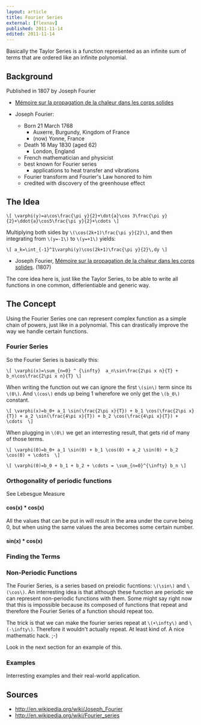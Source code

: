 ```yaml
---
layout: article
title: Fourier Series
external: [flexnav]
published: 2011-11-14
edited: 2011-11-14
---
```


Basically the Taylor Series is a function represented as an infinite sum of terms that are ordered like an infinite polynomial.

## Background

Published in 1807 by Joseph Fourier

* [Mémoire sur la propagation de la chaleur dans les corps solides](http://en.wikipedia.org/wiki/Mémoire_sur_la_propagation_de_la_chaleur_dans_les_corps_solides)

* Joseph Fourier:
  * Born 21 March 1768
    * Auxerre, Burgundy, Kingdom of France
    * (now) Yonne, France   
  * Death 16 May 1830 (aged 62)
    * London, England
  * French mathematician and physicist
  * best known for Fourier series
    * applications to heat transfer and vibrations
  * Fourier transform and Fourier's Law honored to him
  * credited with discovery of the greenhouse effect

## The Idea

`\[
\varphi(y)=a\cos\frac{\pi y}{2}+\dot{a}\cos 3\frac{\pi y}{2}+\ddot{a}\cos5\frac{\pi y}{2}+\cdots
\]`

Multiplying both sides by `\(\cos(2k+1)\frac{\pi y}{2}\)`, and then integrating from `\(y=-1\)` to `\(y=+1\)` yields:

`\[
a_k=\int_{-1}^1\varphi(y)\cos(2k+1)\frac{\pi y}{2}\,dy
\]`

* Joseph Fourier, [Mémoire sur la propagation de la chaleur dans les corps solides](http://en.wikipedia.org/wiki/Mémoire_sur_la_propagation_de_la_chaleur_dans_les_corps_solides). (1807)

The core idea here is, just like the Taylor Series, to be able to write all functions in one common, differientiable and generic way.

## The Concept

Using the Fourier Series one can represent complex function as a simple chain of powers, just like in a polynomial.
This can drastically improve the way we handle certain functions.

### Fourier Series

So the Fourier Series is basically this:

`\[
\varphi(x)=\sum_{n=0} ^ {\infty} 
a_n\sin\frac{2\pi x n}{T} + b_n\cos\frac{2\pi x n}{T}
\]`

When writing the function out we can ignore the first `\(sin\)` term since its `\(0\)`. And `\(cos\)` ends up being 1 wherefore we only get the `\(b_0\)` constant.

`\[
\varphi(x)=b_0+ a_1 \sin(\frac{2\pi x}{T}) + b_1 \cos(\frac{2\pi x}{T}) + a_2 \sin(\frac{4\pi x}{T}) + b_2 \cos(\frac{4\pi x}{T}) + \cdots 
\]`

When plugging in `\(0\)` we get an interresting result, that gets rid of many of those terms.

`\[
\varphi(0)=b_0+ a_1 \sin(0) + b_1 \cos(0) + a_2 \sin(0) + b_2 \cos(0) + \cdots 
\]`

`\[
\varphi(0)=b_0 + b_1 + b_2 + \cdots = \sum_{n=0}^{\infty} b_n
\]`

### Orthogonality of periodic functions

See Lebesgue Measure

#### cos(x) * cos(x)

<script type="text/javascript" id="WolframAlphaScript360882f81985e81cb99c1fe7acff4a06" src="http://www.wolframalpha.com/widget/widget.jsp?id=360882f81985e81cb99c1fe7acff4a06"></script>

All the values that can be put in will result in the area under the curve being 0, but when using the same values the area becomes some certain number.

#### sin(x) * cos(x)

<script type="text/javascript" id="WolframAlphaScript9ea68e97266389f3fe227b9c0e0084f3" src="http://www.wolframalpha.com/widget/widget.jsp?id=9ea68e97266389f3fe227b9c0e0084f3"></script>

### Finding the Terms

### Non-Periodic Functions

The Fourier Series, is a series based on preiodic fucntions: `\(\sin\)` and `\(\cos\)`. An interresting idea is that although these function are periodic we can represent non-periodic functions with them. Some might say right now that this is impossible because its composed of functions that repeat and therefore the Fourier Series of a function should repeat too.

The trick is that we can make the fourier series repeat at `\(+\infty\)` and `\(-\infty\)`. Therefore it wouldn't actually repeat. At least kind of. A nice mathematic hack. ;-)

Look in the next section for an example of this.

### Examples

Interresting examples and their real-world application.



## Sources

* http://en.wikipedia.org/wiki/Joseph_Fourier
* http://en.wikipedia.org/wiki/Fourier_series